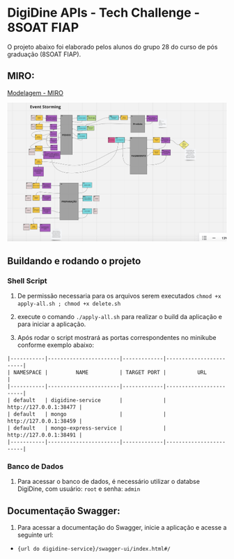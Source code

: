 # DigiDine APIs - Tech Challenge - 8SOAT FIAP

O projeto abaixo foi elaborado pelos alunos do grupo 28 do curso de pós graduação (8SOAT FIAP).

## MIRO:
[Modelagem - MIRO](https://miro.com/app/board/uXjVK4JboJA=/)

![Imagem Event Storming](image.png)

## Buildando e rodando o projeto

### Shell Script

1. De permissão necessaria para os arquivos serem executados `chmod +x apply-all.sh ; chmod +x delete.sh`

2. execute o comando `./apply-all.sh` para realizar o build da aplicação e para iniciar a aplicação.

3. Após rodar o script mostrará as portas correspondentes no minikube conforme exemplo abaixo:

``` 
|-----------|-----------------------|-------------|------------------------|
| NAMESPACE |         NAME          | TARGET PORT |          URL           |
|-----------|-----------------------|-------------|------------------------|
| default   | digidine-service      |             | http://127.0.0.1:38477 |
| default   | mongo                 |             | http://127.0.0.1:38459 |
| default   | mongo-express-service |             | http://127.0.0.1:38491 |
|-----------|-----------------------|-------------|------------------------|
```


### Banco de Dados

1. Para acessar o banco de dados, é necessário utilizar o databse DigiDine, com usuário: `root` e senha: `admin`

## Documentação Swagger:

1. Para acessar a documentação do Swagger, inicie a aplicação e acesse a seguinte url:
- `{url do digidine-service}/swagger-ui/index.html#/`


